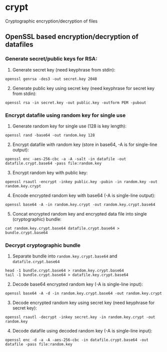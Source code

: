 # crypt

Cryptographic encryption/decryption of files


## OpenSSL based encryption/decryption of datafiles

### Generate secret/public keys for RSA:

1. Generate secret key (need keyphrase from stdin):

```shell
openssl genrsa -des3 -out secret.key 2048
```

2. Generate public key using secret key (need keyphrase for secret key from stdin):

```shell
openssl rsa -in secret.key -out public.key -outform PEM -pubout
```

### Encrypt datafile using random key for single use

1. Generate random key for single use (128 is key length):

```shell
openssl rand -base64 -out random.key 128
```

2. Encrypt datafile with random key (store in base64, -A is for single-line output):

```shell
openssl enc -aes-256-cbc -a -A -salt -in datafile -out datafile.crypt.base64 -pass file:random.key
```

3. Encrypt random key with public key:

```shell
openssl rsautl -encrypt -inkey public.key -pubin -in random.key -out random.key.crypt
```

4. Encode encrypted random key with base64 (-A is single-line output):

```shell
openssl base64 -A -in random.key.crypt -out random.key.crypt.base64
```

5. Concat encrypted random key and encrypted data file into single (cryptographic) bundle:

```shell
cat random.key.crypt.base64 datafile.crypt.base64 > bundle.crypt.base64
```

### Decrypt cryptographic bundle

1. Separate bundle into `random.key.crypt.base64` and `datafile.crypt.base64`

```shell
head -1 bundle.crypt.base64 > random.key.crypt.base64
tail -1 bundle.crypt.base64 > datafile.key.crypt.base64
```

2. Decode base64 encrypted random key (-A is single-line input):

```shell
openssl base64 -A -d -in random.key.crypt.base64 -out random.key.crypt
```

3. Decode encrypted random key using secret key (need keyphrase for secret key):

```shell
openssl rsautl -decrypt -inkey secret.key -in random.key.crypt -out random.key
```

4. Decode datafile using decoded random key (-A is single-line input):

```shell
openssl enc -d -a -A -aes-256-cbc -in datafile.crypt.base64 -out datafile -pass file:random.key
```
